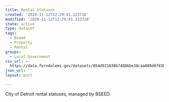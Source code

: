 ```yaml
---
title: Rental Statuses
created: '2020-11-12T12:29:41.123718'
modified: '2020-11-12T12:29:41.123728'
state: active
type: dataset
tags:
  - Bseed
  - Property
  - Rental
groups:
  - Local Government
csv_url: >-
  https://data.ferndalemi.gov/datasets/054d921838b74886be38caa888d0f83b_0.csv?outSR=%7B%22latestWkid%22%3A4326%2C%22wkid%22%3A4326%7D
json_url: ''
layout: post

---
```

City of Detroit rental statuses, managed by BSEED.
